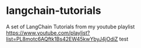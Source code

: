 # langchain-tutorials
A set of LangChain Tutorials from my youtube playlist https://www.youtube.com/playlist?list=PL8motc6AQftk1Bs42EW45kwYbyJ4jOdiZ
test